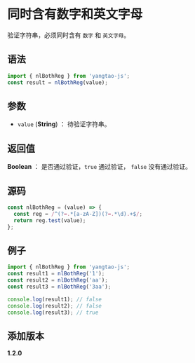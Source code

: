 # 同时含有数字和英文字母

验证字符串，必须同时含有 `数字` 和 `英文字母`。

## 语法

```js
import { nlBothReg } from 'yangtao-js';
const result = nlBothReg(value);
```

## 参数

- `value` (**String**) ： 待验证字符串。

## 返回值

**Boolean** ： 是否通过验证，`true` 通过验证， `false` 没有通过验证。

## 源码

```js
const nlBothReg = (value) => {
  const reg = /^(?=.*[a-zA-Z])(?=.*\d).+$/;
  return reg.test(value);
};
```

## 例子

```js
import { nlBothReg } from 'yangtao-js';
const result1 = nlBothReg('1');
const result2 = nlBothReg('aa');
const result3 = nlBothReg('3aa');

console.log(result1); // false
console.log(result2); // false
console.log(result3); // true
```

## 添加版本

**1.2.0**
